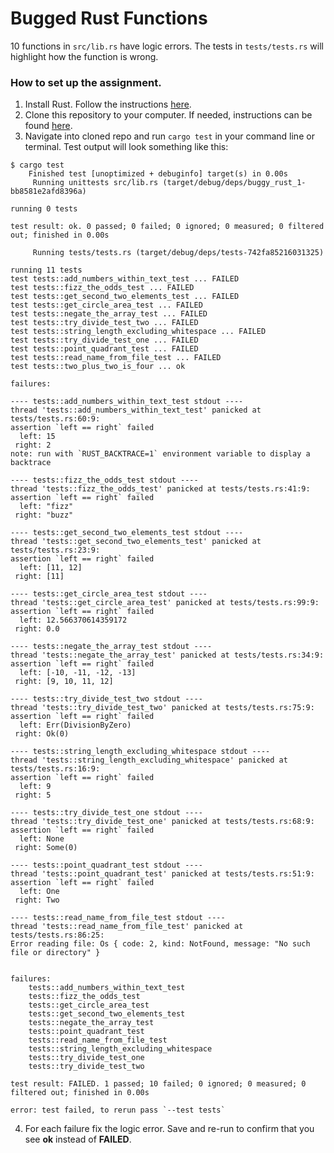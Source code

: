 # Bugged Rust Functions

10 functions in `src/lib.rs` have logic errors. The tests in `tests/tests.rs` will highlight how the function is wrong.

### How to set up the assignment.

1. Install Rust. Follow the instructions [here](https://www.rust-lang.org/tools/install).
2. Clone this repository to your computer. If needed, instructions can be found [here](https://docs.github.com/en/repositories/creating-and-managing-repositories/cloning-a-repository).
3. Navigate into cloned repo and run `cargo test` in your command line or terminal. Test output will look something like this:

```shell
$ cargo test
    Finished test [unoptimized + debuginfo] target(s) in 0.00s
     Running unittests src/lib.rs (target/debug/deps/buggy_rust_1-bb8581e2afd8396a)

running 0 tests

test result: ok. 0 passed; 0 failed; 0 ignored; 0 measured; 0 filtered out; finished in 0.00s

     Running tests/tests.rs (target/debug/deps/tests-742fa85216031325)

running 11 tests
test tests::add_numbers_within_text_test ... FAILED
test tests::fizz_the_odds_test ... FAILED
test tests::get_second_two_elements_test ... FAILED
test tests::get_circle_area_test ... FAILED
test tests::negate_the_array_test ... FAILED
test tests::try_divide_test_two ... FAILED
test tests::string_length_excluding_whitespace ... FAILED
test tests::try_divide_test_one ... FAILED
test tests::point_quadrant_test ... FAILED
test tests::read_name_from_file_test ... FAILED
test tests::two_plus_two_is_four ... ok

failures:

---- tests::add_numbers_within_text_test stdout ----
thread 'tests::add_numbers_within_text_test' panicked at tests/tests.rs:60:9:
assertion `left == right` failed
  left: 15
 right: 2
note: run with `RUST_BACKTRACE=1` environment variable to display a backtrace

---- tests::fizz_the_odds_test stdout ----
thread 'tests::fizz_the_odds_test' panicked at tests/tests.rs:41:9:
assertion `left == right` failed
  left: "fizz"
 right: "buzz"

---- tests::get_second_two_elements_test stdout ----
thread 'tests::get_second_two_elements_test' panicked at tests/tests.rs:23:9:
assertion `left == right` failed
  left: [11, 12]
 right: [11]

---- tests::get_circle_area_test stdout ----
thread 'tests::get_circle_area_test' panicked at tests/tests.rs:99:9:
assertion `left == right` failed
  left: 12.566370614359172
 right: 0.0

---- tests::negate_the_array_test stdout ----
thread 'tests::negate_the_array_test' panicked at tests/tests.rs:34:9:
assertion `left == right` failed
  left: [-10, -11, -12, -13]
 right: [9, 10, 11, 12]

---- tests::try_divide_test_two stdout ----
thread 'tests::try_divide_test_two' panicked at tests/tests.rs:75:9:
assertion `left == right` failed
  left: Err(DivisionByZero)
 right: Ok(0)

---- tests::string_length_excluding_whitespace stdout ----
thread 'tests::string_length_excluding_whitespace' panicked at tests/tests.rs:16:9:
assertion `left == right` failed
  left: 9
 right: 5

---- tests::try_divide_test_one stdout ----
thread 'tests::try_divide_test_one' panicked at tests/tests.rs:68:9:
assertion `left == right` failed
  left: None
 right: Some(0)

---- tests::point_quadrant_test stdout ----
thread 'tests::point_quadrant_test' panicked at tests/tests.rs:51:9:
assertion `left == right` failed
  left: One
 right: Two

---- tests::read_name_from_file_test stdout ----
thread 'tests::read_name_from_file_test' panicked at tests/tests.rs:86:25:
Error reading file: Os { code: 2, kind: NotFound, message: "No such file or directory" }


failures:
    tests::add_numbers_within_text_test
    tests::fizz_the_odds_test
    tests::get_circle_area_test
    tests::get_second_two_elements_test
    tests::negate_the_array_test
    tests::point_quadrant_test
    tests::read_name_from_file_test
    tests::string_length_excluding_whitespace
    tests::try_divide_test_one
    tests::try_divide_test_two

test result: FAILED. 1 passed; 10 failed; 0 ignored; 0 measured; 0 filtered out; finished in 0.00s

error: test failed, to rerun pass `--test tests`
```

4. For each failure fix the logic error. Save and re-run to confirm that you see <strong>ok</strong> instead of <strong>FAILED</strong>.